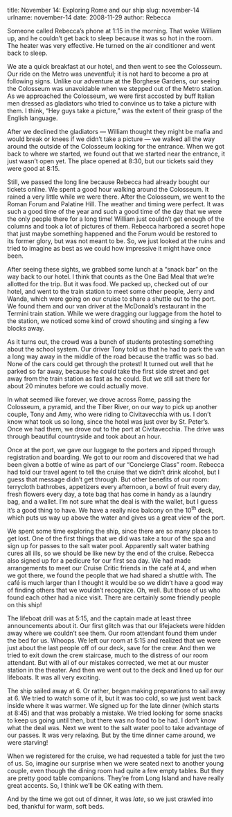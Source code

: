 title: November 14: Exploring Rome and our ship
slug: november-14
urlname: november-14
date: 2008-11-29
author: Rebecca

Someone called Rebecca&#x02bc;s phone at 1:15 in the morning. That woke William
up, and he couldn&#x02bc;t get back to sleep because it was so hot in the room.
The heater was very effective. He turned on the air conditioner and went back to
sleep.

We ate a quick breakfast at our hotel, and then went to see the Colosseum. Our
ride on the Metro was uneventful; it is not hard to become a pro at following
signs. Unlike our adventure at the Borghese Gardens, our seeing the Colosseum
was unavoidable when we stepped out of the Metro station. As we approached the
Colosseum, we were first accosted by buff Italian men dressed as gladiators who
tried to convince us to take a picture with them. I think, &ldquo;Hey guys take
a picture,&rdquo; was the extent of their grasp of the English language.

After we declined the gladiators &mdash; William thought they might be mafia and
would break or knees if we didn&#x02bc;t take a picture &mdash; we walked all
the way around the outside of the Colosseum looking for the entrance. When we
got back to where we started, we found out that we started near the entrance, it
just wasn&#x02bc;t open yet. The place opened at 8:30, but our tickets said they
were good at 8:15.

Still, we passed the long line because Rebecca had already bought our tickets
online. We spent a good hour walking around the Colosseum. It rained a very
little while we were there. After the Colosseum, we went to the Roman Forum and
Palatine Hill. The weather and timing were perfect. It was such a good time of
the year and such a good time of the day that we were the only people there for
a long time! William just couldn&#x02bc;t get enough of the columns and took a
lot of pictures of them. Rebecca harbored a secret hope that just maybe
something happened and the Forum would be restored to its former glory, but was
not meant to be. So, we just looked at the ruins and tried to imagine as best as
we could how impressive it might have once been.

After seeing these sights, we grabbed some lunch at a &ldquo;snack bar&rdquo; on
the way back to our hotel. I think that counts as the One Bad Meal that
we&#x02bc;re allotted for the trip. But it was food. We packed up, checked out
of our hotel, and went to the train station to meet some other people, Jerry and
Wanda, which were going on our cruise to share a shuttle out to the port. We
found them and our van driver at the McDonald&#x02bc;s restaurant in the Termini
train station. While we were dragging our luggage from the hotel to the station,
we noticed some kind of crowd shouting and singing a few blocks away.

As it turns out, the crowd was a bunch of students protesting something about
the school system. Our driver Tony told us that he had to park the van a long
way away in the middle of the road because the traffic was so bad. None of the
cars could get through the protest! It turned out well that he parked so far
away, because he could take the first side street and get away from the train
station as fast as he could. But we still sat there for about 20 minutes before
we could actually move.

In what seemed like forever, we drove across Rome, passing the Colosseum, a
pyramid, and the Tiber River, on our way to pick up another couple, Tony and
Amy, who were riding to Civitavecchia with us. I don&#x02bc;t know what took us
so long, since the hotel was just over by St. Peter&#x02bc;s. Once we had them,
we drove out to the port at Civitavecchia. The drive was through beautiful
countryside and took about an hour.

Once at the port, we gave our luggage to the porters and zipped through
registration and boarding. We got to our room and discovered that we had been
given a bottle of wine as part of our &ldquo;Concierge Class&rdquo; room.
Rebecca had told our travel agent to tell the cruise that we didn&#x02bc;t drink
alcohol, but I guess that message didn&#x02bc;t get through. But other benefits
of our room: terrycloth bathrobes, appetizers every afternoon, a bowl of fruit
every day, fresh flowers every day, a tote bag that has come in handy as a
laundry bag, and a wallet. I&#x02bc;m not sure what the deal is with the wallet,
but I guess it&#x02bc;s a good thing to have. We have a really nice balcony on
the 10<sup>th</sup> deck, which puts us way up above the water and gives us a
great view of the port.

We spent some time exploring the ship, since there are so many places to get
lost. One of the first things that we did was take a tour of the spa and sign up
for passes to the salt water pool. Apparently salt water bathing cures all ills,
so we should be like new by the end of the cruise. Rebecca also signed up for a
pedicure for our first sea day. We had made arrangements to meet our Cruise
Critic friends in the café at 4, and when we got there, we found the people that
we had shared a shuttle with. The café is much larger than I thought it would be
so we didn&#x02bc;t have a good way of finding others that we wouldn&#x02bc;t
recognize. Oh, well. But those of us who found each other had a nice visit.
There are certainly some friendly people on this ship!

The lifeboat drill was at 5:15, and the captain made at least three
announcements about it. Our first glitch was that our lifejackets were hidden
away where we couldn&#x02bc;t see them. Our room attendant found them under the
bed for us. Whoops. We left our room at 5:15 and realized that we were just
about the last people off of our deck, save for the crew. And then we tried to
exit down the crew staircase, much to the distress of our room attendant. But
with all of our mistakes corrected, we met at our muster station in the theater.
And then we went out to the deck and lined up for our lifeboats. It was all very
exciting.

The ship sailed away at 6. Or rather, began making preparations to sail away at
6. We tried to watch some of it, but it was too cold, so we just went back
inside where it was warmer. We signed up for the late dinner (which starts at
8:45) and that was probably a mistake. We tried looking for some snacks to keep
us going until then, but there was no food to be had. I don&#x02bc;t know what
the deal was. Next we went to the salt water pool to take advantage of our
passes. It was very relaxing. But by the time dinner came around, we were
starving!

When we registered for the cruise, we had requested a table for just the two of
us. So, imagine our surprise when we were seated next to another young couple,
even though the dining room had quite a few empty tables. But they are pretty
good table companions. They&#x02bc;re from Long Island and have really great
accents. So, I think we&#x02bc;ll be OK eating with them.

And by the time we got out of dinner, it was *late*, so we just crawled into
bed, thankful for warm, soft beds.
